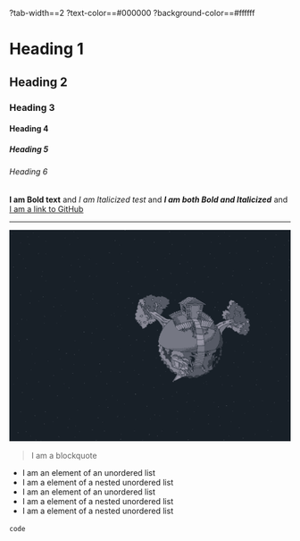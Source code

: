 ?tab-width==2
?text-color==#000000
?background-color==#ffffff

# Heading 1

## Heading 2

### Heading 3

#### Heading 4

##### Heading 5

###### Heading 6

**I am Bold text** and *I am Italicized test* and ***I am both Bold and Italicized*** and [I am a link to GitHub](https://github.com/)

---

![I am an image](../../media/KolibriBackground.png)

> I am a blockquote

- I am an element of an unordered list
- I am a element of a nested unordered list
- I am an element of an unordered list
- I am a element of a nested unordered list
- I am a element of a nested unordered list

`code`